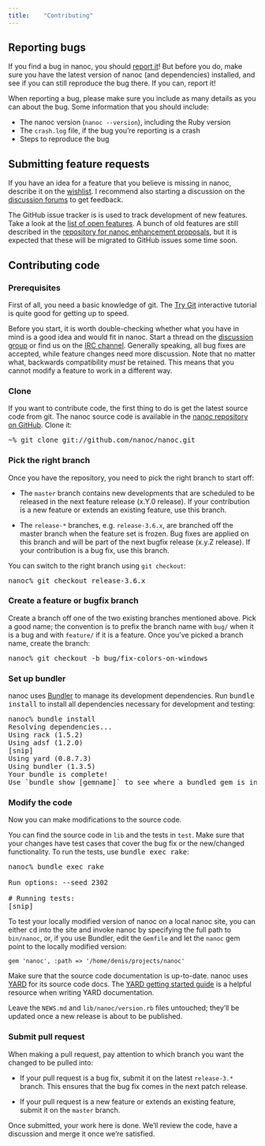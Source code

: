 ```yaml
---
title:    "Contributing"
---
```


Reporting bugs
--------------

If you find a bug in nanoc, you should [report it](https://github.com/nanoc/nanoc/issues/new)! But before you do, make sure you have the latest version of nanoc (and dependencies) installed, and see if you can still reproduce the bug there. If you can, report it!

When reporting a bug, please make sure you include as many details as you can about the bug. Some information that you should include:

* The nanoc version (`nanoc --version`), including the Ruby version
* The `crash.log` file, if the bug you’re reporting is a crash
* Steps to reproduce the bug

Submitting feature requests
---------------------------

If you have an idea for a feature that you believe is missing in nanoc, describe it on the [wishlist](https://github.com/nanoc/nanoc/wiki/Wishlist). I recommend also starting a discussion on the [discussion forums](https://groups.google.com/forum/?fromgroups#!forum/nanoc) to get feedback.

The GitHub issue tracker is is used to track development of new features. Take a look at the [list of open features](https://github.com/nanoc/nanoc/issues?labels=feature&state=open). A bunch of old features are still described in the [repository for nanoc enhancement proposals](https://github.com/nanoc/neps), but it is expected that these will be migrated to GitHub issues some time soon.

Contributing code
-----------------

### Prerequisites

First of all, you need a basic knowledge of git. The [Try Git](http://try.github.io/) interactive tutorial is quite good for getting up to speed.

Before you start, it is worth double-checking whether what you have in mind is a good idea and would fit in nanoc. Start a thread on the [discussion group](http://groups.google.com/group/nanoc) or find us on the [IRC channel](irc://chat.freenode.net/#nanoc). Generally speaking, all bug fixes are accepted, while feature changes need more discussion. Note that no matter what, backwards compatibility *must* be retained. This means that you cannot modify a feature to work in a different way.

### Clone

If you want to contribute code, the first thing to do is get the latest source code from git. The nanoc source code is available in the [nanoc repository on GitHub](https://github.com/nanoc/nanoc). Clone it:

<pre title="Cloning the nanoc git repository"><span class="prompt">~%</span> <kbd>git clone git://github.com/nanoc/nanoc.git</kbd></pre>

### Pick the right branch

Once you have the repository, you need to pick the right branch to start off:

* The `master` branch contains new developments that are scheduled to be released in the next feature release (x.Y.0 release). If your contribution is a new feature or extends an existing feature, use this branch.

* The `release-*` branches, e.g. `release-3.6.x`, are branched off the master branch when the feature set is frozen. Bug fixes are applied on this branch and will be part of the next bugfix release (x.y.Z release). If your contribution is a bug fix, use this branch.

You can switch to the right branch using `git checkout`:

<pre title="Switching to the existing release-3.6.x branch"><span class="prompt">nanoc%</span> <kbd>git checkout release-3.6.x</kbd></pre>

### Create a feature or bugfix branch

Create a branch off one of the two existing branches mentioned above. Pick a good name; the convention is to prefix the branch name with `bug/` when it is a bug and with `feature/` if it is a feature. Once you’ve picked a branch name, create the branch:

<pre title="Creating a bug branch"><span class="prompt">nanoc%</span> <kbd>git checkout -b bug/fix-colors-on-windows</kbd></pre>

### Set up bundler

nanoc uses [Bundler](http://bundler.io/) to manage its development dependencies. Run <kbd>bundle install</kbd> to install all dependencies necessary for development and testing:

<pre title="Installing bundler"><span class="prompt">nanoc%</span> <kbd>bundle install</kbd>
Resolving dependencies...
Using rack (1.5.2)
Using adsf (1.2.0)
[snip]
Using yard (0.8.7.3)
Using bundler (1.3.5)
Your bundle is complete!
Use `bundle show [gemname]` to see where a bundled gem is installed.</pre>

### Modify the code

Now you can make modifications to the source code.

You can find the source code in `lib` and the tests in `test`. Make sure that your changes have test cases that cover the bug fix or the new/changed functionality. To run the tests, use <kbd>bundle exec rake</kbd>:

<pre title="Running the tests"><span class="prompt">nanoc%</span> <kbd>bundle exec rake</kbd>

Run options: --seed 2302

# Running tests:
[snip]</pre>

To test your locally modified version of nanoc on a local nanoc site, you can either <kbd>cd</kbd> into the site and invoke nanoc by specifying the full path to `bin/nanoc`, or, if you use Bundler, edit the `Gemfile` and let the `nanoc` gem point to the locally modified version:

<pre title="Specifying a custom path for Bundler"><code class="language-ruby">gem 'nanoc', :path => '/home/denis/projects/nanoc'</code></pre>

Make sure that the source code documentation is up-to-date. nanoc uses [YARD](http://yardoc.org/) for its source code docs. The [YARD getting started guide](http://rubydoc.info/gems/yard/file/docs/GettingStarted.md) is a helpful resource when writing YARD documentation.

Leave the `NEWS.md` and `lib/nanoc/version.rb` files untouched; they’ll be updated once a new release is about to be published.

### Submit pull request

When making a pull request, pay attention to which branch you want the changed to be pulled into:

* If your pull request is a bug fix, submit it on the latest `release-3.*` branch. This ensures that the bug fix comes in the next patch release.

* If your pull request is a new feature or extends an existing feature, submit it on the `master` branch.

Once submitted, your work here is done. We’ll review the code, have a discussion and merge it once we’re satisfied.
